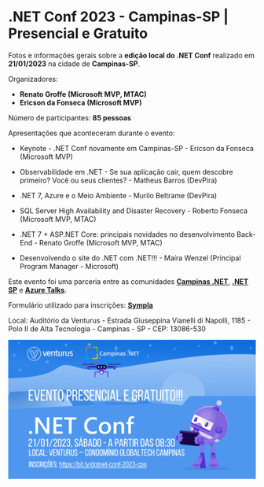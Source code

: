# .NET Conf 2023 - Campinas-SP | Presencial e Gratuito
Fotos e informações gerais sobre a **edição local do .NET Conf** realizado em **21/01/2023** na cidade de **Campinas-SP**.

Organizadores:
- **Renato Groffe (Microsoft MVP, MTAC)**
- **Ericson da Fonseca (Microsoft MVP)**

Número de participantes: **85 pessoas**

Apresentações que aconteceram durante o evento:
* Keynote - .NET Conf novamente em Campinas-SP - Ericson da Fonseca (Microsoft MVP)

* Observabilidade em .NET - Se sua aplicação cair, quem descobre primeiro? Você ou seus clientes? - Matheus Barros (DevPira)

* .NET 7, Azure e o Meio Ambiente - Murilo Beltrame (DevPira)

* SQL Server High Availability and Disaster Recovery - Roberto Fonseca (Microsoft MVP, MTAC)

* .NET 7 + ASP.NET Core: principais novidades no desenvolvimento Back-End - Renato Groffe (Microsoft MVP, MTAC)

* Desenvolvendo o site do .NET com .NET!!! - Maíra Wenzel (Principal Program Manager - Microsoft)

Este evento foi uma parceria entre as comunidades [**Campinas .NET**](https://www.meetup.com/campinasdotnet/), [**.NET SP**](https://www.meetup.com/dotnet-Sao-Paulo/) e [**Azure Talks**](https://www.meetup.com/azure-talks/).

Formulário utilizado para inscrições: [**Sympla**](https://www.sympla.com.br/evento/net-conf-2023-campinas-sp-presencial-e-gratuito/1780810)

Local: Auditório da Venturus - Estrada Giuseppina Vianelli di Napolli, 1185 - Polo II de Alta Tecnologia - Campinas - SP - CEP: 13086-530

![Banner do evento](dotnet-conf-2023-campinas.png)